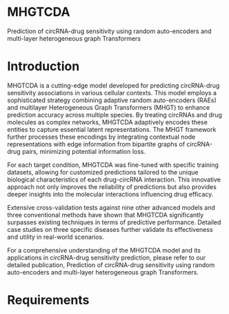 # MHGTCDA
Prediction of circRNA-drug sensitivity using random auto-encoders and multi-layer heterogeneous graph Transformers

# Introduction

MHGTCDA is a cutting-edge model developed for predicting circRNA-drug sensitivity associations in various cellular contexts. This model employs a sophisticated strategy combining adaptive random auto-encoders (RAEs) and multilayer Heterogeneous Graph Transformers (MHGT) to enhance prediction accuracy across multiple species. By treating circRNAs and drug molecules as complex networks, MHGTCDA adaptively encodes these entities to capture essential latent representations. The MHGT framework further processes these encodings by integrating contextual node representations with edge information from bipartite graphs of circRNA-drug pairs, minimizing potential information loss.

For each target condition, MHGTCDA was fine-tuned with specific training datasets, allowing for customized predictions tailored to the unique biological characteristics of each drug-circRNA interaction. This innovative approach not only improves the reliability of predictions but also provides deeper insights into the molecular interactions influencing drug efficacy.

Extensive cross-validation tests against nine other advanced models and three conventional methods have shown that MHGTCDA significantly surpasses existing techniques in terms of predictive performance. Detailed case studies on three specific diseases further validate its effectiveness and utility in real-world scenarios.

For a comprehensive understanding of the MHGTCDA model and its applications in circRNA-drug sensitivity prediction, please refer to our detailed publication, Prediction of circRNA-drug sensitivity using random auto-encoders and multi-layer heterogeneous graph Transformers.

# Requirements

